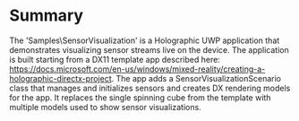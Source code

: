 
# Summary

The 'Samples\SensorVisualization' is a Holographic UWP application that demonstrates visualizing sensor streams live on the device. The application is built starting from a DX11 template app described here: https://docs.microsoft.com/en-us/windows/mixed-reality/creating-a-holographic-directx-project. The app adds a SensorVisualizationScenario class that manages and initializes sensors and creates DX rendering models for the app. It replaces the single spinning cube from the template with multiple models used to show sensor visualizations.

